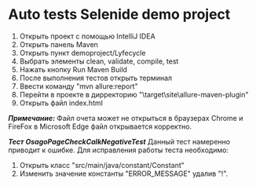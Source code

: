 # Auto tests Selenide demo project

1. Открыть проект с помощью IntelliJ IDEA
2. Открыть панель Maven 
3. Открыть пункт demoproject/Lyfecycle
4. Выбрать элементы clean, validate, compile, test
5. Нажать кнопку Run Maven Build
6. После выполнения тестов открыть терминал
7. Ввести команду "mvn allure:report"
8. Перейти в проекте в дирректорию "\target\site\allure-maven-plugin"
9. Открыть файл index.html

***Примечание:***
Файл очета может не открыться в браузерах Chrome и FireFox в Microsoft Edge файл открывается корректно. 

***Тест OsagoPageCheckCalkNegativeTest***
Данный тест намеренно приводит к ошибке. Для исправления работы теста необходимо:
1. Открыть класс "src/main/java/constant/Constant"
2. Изменить значение константы "ERROR_MESSAGE" удалив "!".